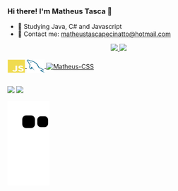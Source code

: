 ### Hi there! I'm Matheus Tasca 👋

- 📜 Studying Java, C# and Javascript
- 📮 Contact me: matheustascapecinatto@hotmail.com

<div align="center">
  <a href="https://github.com/Matheus-Tasca">
  <img height="180em" src="https://github-readme-stats.vercel.app/api?username=Matheus-Tasca&show_icons=true&theme=tokyonight&include_all_commits=true&count_private=true"/>
  <img height="180em" src="https://github-readme-stats.vercel.app/api/top-langs/?username=Matheus-Tasca&layout=compact&langs_count=7&theme=tokyonight"/>
</div>
  
  <div style="display: inline_block"><br>
  <img align="center" alt="Matheus-Js" height="30" width="40" src="https://raw.githubusercontent.com/devicons/devicon/master/icons/javascript/javascript-plain.svg">
  <img align="center" alt="Matheus-CSS" height="30" width="40" src="https://raw.githubusercontent.com/devicons/devicon/master/icons/mysql/mysql-original.svg">
  <img align="center" alt="Matheus-CSS" height="30" width="40" src="https://raw.githubusercontent.com/devicons/devicon/master/icons/csharp/php-original.svg">
  </div>
  
  ##
 
<div> 

  <a href = "mailto:matheustascapecinatto@hotmail.com"><img src="https://img.shields.io/badge/-Gmail-%23333?style=for-the-badge&logo=gmail&logoColor=white" target="_blank"></a>
  <a href="https://www.linkedin.com/in/matheus-tasca-pecinatto-b47b801a0/" target="_blank"><img src="https://img.shields.io/badge/-LinkedIn-%230077B5?style=for-the-badge&logo=linkedin&logoColor=white" target="_blank"></a> 
 
  ![Snake animation](https://github.com/rafaballerini/rafaballerini/blob/output/github-contribution-grid-snake.svg)
 
</div>
